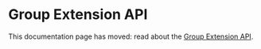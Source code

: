 # Group Extension API

<!-- deprecated: this file remains here to inform about the new page URL. -->

This documentation page has moved: read about the [Group Extension API](../components/groups/extension.md).
